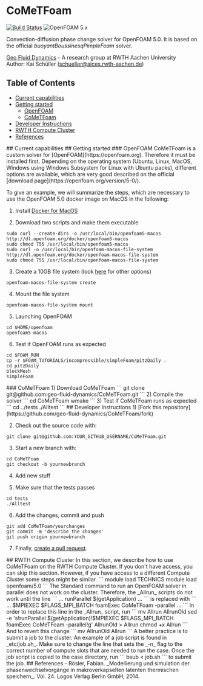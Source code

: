 # CoMeTFoam
[![Build Status](https://travis-ci.org/geo-fluid-dynamics/CoMeTFoam.svg?branch=feature%2FtravisCI)](https://travis-ci.org/geo-fluid-dynamics/CoMeTFoam)
![OpenFOAM 5.x](https://img.shields.io/badge/OpenFOAM-5.x-brightgreen.svg)

Convection-diffusion phase change solver for OpenFOAM 5.0. It is based on the official _buoyantBoussinesqPimpleFoam_ solver.

[Geo Fluid Dynamics](https://blog.rwth-aachen.de/gfd/) - A research group at RWTH Aachen University<br>
Author: Kai Schüller (<schueller@aices.rwth-aachen.de>)

## Table of Contents
- [Current capabilities](#currentcapabilities)
- [Getting started](#gettingstarted)
  - [OpenFOAM](#gettingstartedopenfoam)
  - [CoMeTFoam](#gettingstartedcometfoam)
- [Developer Instructions](#developerinstructions)
- [RWTH Compute Cluster](#rwthcomputecluster)
- [References](#references)

<a name="currentcapabilities"/>
## Current capabilities

<a name="gettingstarted"/>
## Getting started

<a name="gettingstartedopenfoam"/>
### OpenFOAM
CoMeTFoam is a custom solver for [OpenFOAM](https://openfoam.org). Therefore it must be installed first. Depending on the operating system (Ubuntu, Linux, MacOS, Windows using Windows Subsystem for Linux with Ubuntu packs), different options are available, which are very good described on the official [download page](https://openfoam.org/version/5-0/).

To give an example, we will summarize the steps, which are necessary to use the OpenFOAM 5.0 docker image on MacOS in the following:

1) Install [Docker for MacOS](https://docs.docker.com/docker-for-mac/)

2) Download two scripts and make them executable
```
sudo curl --create-dirs -o /usr/local/bin/openfoam5-macos http://dl.openfoam.org/docker/openfoam5-macos
sudo chmod 755 /usr/local/bin/openfoam5-macos
sudo curl -o /usr/local/bin/openfoam-macos-file-system http://dl.openfoam.org/docker/openfoam-macos-file-system
sudo chmod 755 /usr/local/bin/openfoam-macos-file-system
```
3) Create a 10GB file system (look [here](https://openfoam.org/download/5-0-macos/) for other options)
```
openfoam-macos-file-system create
```
4) Mount the file system
```
openfoam-macos-file-system mount
```
5) Launching OpenFOAM
```
cd $HOME/openfoam
openfoam5-macos
```
6) Test if OpenFOAM runs as expected
```
cd $FOAM_RUN
cp -r $FOAM_TUTORIALS/incompressible/simpleFoam/pitzDaily .
cd pitzDaily
blockMesh
simpleFoam
```

<a name="gettingstartedcometfoam"/>
### CoMeTFoam
1) Download CoMeTFoam
```
git clone git@github.com:geo-fluid-dynamics/CoMeTFoam.git
```
2) Compile the solver
```
cd CoMeTFoam
wmake
```
3) Test if CoMeTFoam runs as expected
```
cd ../tests
./Alltest
```

<a name="developerinstructions"/>
## Developer Instructions
1) [Fork this repository](https://github.com/geo-fluid-dynamics/CoMeTFoam/fork)

2) Check out the source code with:
```
git clone git@github.com:YOUR_GITHUB_USERNAME/CoMeTFoam.git
```
3) Start a new branch with:
```
cd CoMeTFoam
git checkout -b yournewbranch
```
4) Add new stuff

5) Make sure that the tests passes
```
cd tests
./Alltest
```
6) Add the changes, commit and push
```
git add CoMeTFoam/yourchanges
git commit -m 'describe the changes'
git push origin yournewbranch
```
7) Finally, [create a pull request](https://help.github.com/articles/creating-a-pull-request).

<a name="rwthcomputecluster"/>
## RWTH Compute Cluster
In this section, we describe how to use CoMeTFoam on the RWTH Compute Cluster. If you don't have access, you can skip this section. However, if you have access to a different Compute Cluster some steps might be similar.
```
module load TECHNICS
module load openfoam/5.0
```
The Standard command to run an OpenFOAM solver in parallel does not work on the cluster. Therefore, the _Allrun_ scripts do not work until the line
```
...
runParallel $(getApplication)
...
```
is replaced with
```
...
$MPIEXEC $FLAGS_MPI_BATCH foamExec CoMeTFoam -parallel
...
```
In order to replace this line in the _Allrun_ script, run
```
mv Allrun AllrunOld
sed -e 's!runParallel $(getApplication)!$MPIEXEC $FLAGS_MPI_BATCH foamExec CoMeTFoam -parallel!g' AllrunOld > Allrun
chmod +x Allrun
```
And to revert this change
```
mv AllrunOld Allrun
```
A better practice is to submit a job to the cluster. An example of a job script is found in _etc/job.sh_. Make sure to change the line that sets the _-n_ flag to the correct number of compute slots that are needed to run the case. Once the job script is copied to the case directory, run
```
bsub < job.sh
```
to submit the job.

<a name="references"/>
## References
- Rösler, Fabian. _Modellierung und simulation der phasenwechselvorgänge in makroverkapselten latenten thermischen speichern_. Vol. 24. Logos Verlag Berlin GmbH, 2014.
